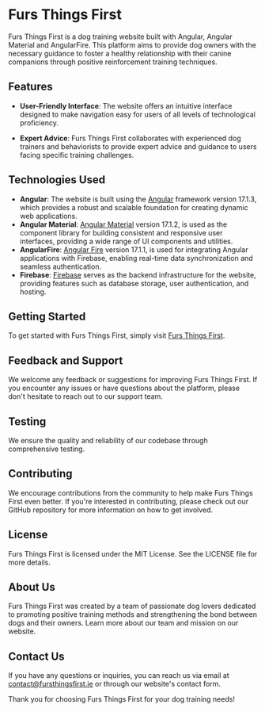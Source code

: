 # Furs Things First

Furs Things First is a dog training website built with Angular, Angular Material and AngularFire. This platform aims to provide dog owners with the necessary guidance to foster a healthy relationship with their canine companions through positive reinforcement training techniques.

## Features

- **User-Friendly Interface**: The website offers an intuitive interface designed to make navigation easy for users of all levels of technological proficiency.

- **Expert Advice**: Furs Things First collaborates with experienced dog trainers and behaviorists to provide expert advice and guidance to users facing specific training challenges.

## Technologies Used

- **Angular**: The website is built using the [Angular](https://github.com/angular/angular-cli) framework version 17.1.3, which provides a robust and scalable foundation for creating dynamic web applications.
- **Angular Material**: [Angular Material](https://material.angular.io/) version 17.1.2, is used as the component library for building consistent and responsive user interfaces, providing a wide range of UI components and utilities.
- **AngularFire**: [Angular Fire](https://firebaseopensource.com/projects/angular/angularfire2) version 17.1.1, is used for integrating Angular applications with Firebase, enabling real-time data synchronization and seamless authentication.
- **Firebase**: [Firebase](https://firebase.google.com/) serves as the backend infrastructure for the website, providing features such as database storage, user authentication, and hosting.

## Getting Started

To get started with Furs Things First, simply visit [Furs Things First](https://furs-things-first.web.app/).

## Feedback and Support

We welcome any feedback or suggestions for improving Furs Things First. If you encounter any issues or have questions about the platform, please don't hesitate to reach out to our support team.

## Testing

We ensure the quality and reliability of our codebase through comprehensive testing.

## Contributing

We encourage contributions from the community to help make Furs Things First even better. If you're interested in contributing, please check out our GitHub repository for more information on how to get involved.

## License

Furs Things First is licensed under the MIT License. See the LICENSE file for more details.

## About Us

Furs Things First was created by a team of passionate dog lovers dedicated to promoting positive training methods and strengthening the bond between dogs and their owners. Learn more about our team and mission on our website.

## Contact Us

If you have any questions or inquiries, you can reach us via email at contact@fursthingsfirst.ie or through our website's contact form.

Thank you for choosing Furs Things First for your dog training needs!

